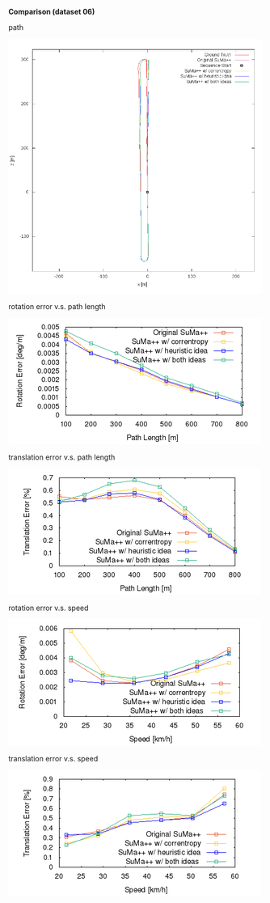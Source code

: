 **Comparison (dataset 06)**

path 

![path](https://github.com/anthonypan08/568_final_project/blob/jeremy/compare/06/06.png)



rotation error v.s. path length 

![rotation  error](https://github.com/anthonypan08/568_final_project/blob/jeremy/compare/06/avg_rl.png)


translation error v.s. path length 

![translation error](https://github.com/anthonypan08/568_final_project/blob/jeremy/compare/06/avg_tl.png)

rotation error v.s. speed 

![rotation  error](https://github.com/anthonypan08/568_final_project/blob/jeremy/compare/06/avg_rs.png)


translation error v.s. speed

![translation error](https://github.com/anthonypan08/568_final_project/blob/jeremy/compare/06/avg_ts.png)
